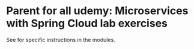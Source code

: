 # Parent for all udemy: Microservices with Spring Cloud lab exercises

See for specific instructions in the modules.

